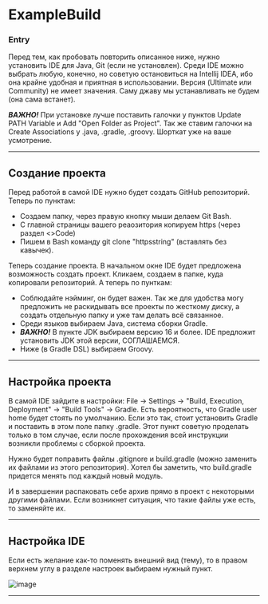 # ExampleBuild

### Entry 

Перед тем, как пробовать повторить описанное ниже, нужно установить IDE для Java, Git (если не установлен). 
Среди IDE можно выбрать любую, конечно, но советую остановиться на Intellij IDEA, ибо она крайне удобная и приятная в использовании. Версия (Ultimate или Community) не имеет значения. Саму джаву мы устанавливать не будем (она сама встанет).
 


***ВАЖНО!*** При установке лучше поставить галочки у пунктов Update PATH Variable и Add "Open Folder as Project". Так же ставим галочки на Create Associations у .java, .gradle, .groovy. Шорткат уже на ваше усмотрение.
___

## Создание проекта

Перед работой в самой IDE нужно будет создать GitHub репозиторий. Теперь по пунктам:

* Создаем папку, через правую кнопку мыши делаем Git Bash. 
* С главной страницы вашего реаозитория копируем https (через раздел <>Code)
* Пишем в Bash команду git clone "httpsstring" (вставлять без кавычек).

Теперь создание проекта. В начальном окне IDE будет предложена возможность создать проект. Кликаем, создаем в папке, куда копировали репозиторий. 
А теперь по пунткам:

* Соблюдайте нэйминг, он будет важен. Так же для удобства могу предложить не раскидывать все проекты по жесткому диску, а создать отдельную папку и уже там делать всё связанное.
* Среди языков выбираем Java, система сборки Gradle.
* ***ВАЖНО!*** В пункте JDK выбираем версию 16 и более. IDE предложит установить JDK этой версии, СОГЛАШАЕМСЯ.
* Ниже (в Gradle DSL) выбираем Groovy.

___

## Настройка проекта

В самой IDE зайдите в настройки: File -> Settings -> "Build, Execution, Deployment" -> "Build Tools" -> Gradle. Есть вероятность, что Gradle user home будет стоять по умолчанию. Если это так, стоит установить Gradle и поставить в этом поле папку .gradle. Этот пункт советую проделать только в том случае, если после прохождения всей инструкции возникли проблемы с сборкой проекта.

Нужно будет поправить файлы .gitignore и build.gradle (можно заменить их файлами из этого репозитория). Хотел бы заметить, что build.gradle придется менять под каждый новый модуль.

И в завершении распаковать себе архив прямо в проект с некоторыми другими файлами. Если возникнет ситуация, что такие файлы уже есть, то заменяйте их. 

___

## Настройка IDE

Если есть желание как-то поменять внешний вид (тему), то в правом верхнем углу в разделе настроек выбираем нужный пункт.

![image](https://user-images.githubusercontent.com/131151302/234003507-052cb6a3-babd-4921-bf4f-a414296baa93.png)


___
